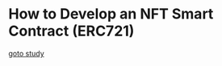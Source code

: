 # How to Develop an NFT Smart Contract (ERC721)

[goto study](https://docs.alchemy.com/docs/how-to-develop-an-nft-smart-contract-erc721-with-alchemy)